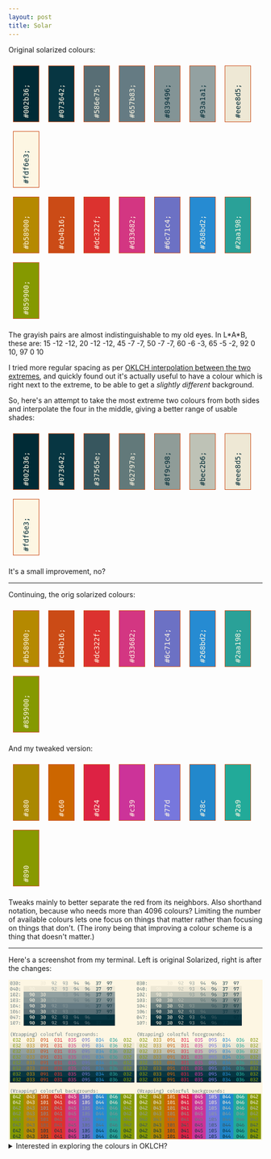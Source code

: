 ```yaml
---
layout: post
title: Solar
---
```


<style>
.solartile { border: 1px solid #cb4b16; float: left; margin: 9px; line-height: 50px; width: 50px; height: 110px; writing-mode: vertical-lr; transform: rotate(180deg); }
.solartall { height: 130px; }
.solartile tt { padding: 7px; }
</style>

Original solarized colours:

<div>
<div class="solartile" style="background: #002b36; color: #fdf6e3;"><tt>#002b36;</tt></div>
<div class="solartile" style="background: #073642; color: #fdf6e3;"><tt>#073642;</tt></div>
<div class="solartile" style="background: #586e75; color: #fdf6e3;"><tt>#586e75;</tt></div>
<div class="solartile" style="background: #657b83; color: #fdf6e3;"><tt>#657b83;</tt></div>
<div class="solartile" style="background: #839496; color: #002b36;"><tt>#839496;</tt></div>
<div class="solartile" style="background: #93a1a1; color: #002b36;"><tt>#93a1a1;</tt></div>
<div class="solartile" style="background: #eee8d5; color: #002b36;"><tt>#eee8d5;</tt></div>
<div class="solartile" style="background: #fdf6e3; color: #002b36;"><tt>#fdf6e3;</tt></div>
<div style="clear: both;"></div>
<div class="solartile" style="background: #b58900; color: #fdf6e3;"><tt>#b58900;</tt></div>
<div class="solartile" style="background: #cb4b16; color: #fdf6e3;"><tt>#cb4b16;</tt></div>
<div class="solartile" style="background: #dc322f; color: #fdf6e3;"><tt>#dc322f;</tt></div>
<div class="solartile" style="background: #d33682; color: #fdf6e3;"><tt>#d33682;</tt></div>
<div class="solartile" style="background: #6c71c4; color: #fdf6e3;"><tt>#6c71c4;</tt></div>
<div class="solartile" style="background: #268bd2; color: #fdf6e3;"><tt>#268bd2;</tt></div>
<div class="solartile" style="background: #2aa198; color: #fdf6e3;"><tt>#2aa198;</tt></div>
<div class="solartile" style="background: #859900; color: #fdf6e3;"><tt>#859900;</tt></div>
<div style="clear: both;"></div>
</div>

The grayish pairs are almost indistinguishable to my old eyes. In L\*A\*B, these are: 15 -12 -12, 20 -12 -12, 45 -7 -7, 50 -7 -7, 60 -6 -3, 65 -5 -2, 92 0 10, 97 0 10

I tried more regular spacing as per [OKLCH interpolation between the two extremes](https://colordesigner.io/gradient-generator?mode=lch#002b36-fdf6e3), and quickly found out it's actually useful to have a colour which is right next to the extreme, to be able to get a *slightly different* background.

<!--
The above mentioned failed experiment...

<div>
<div class="solartile" style="background: #002b36; color: #fdf6e3;"><tt>#002b36;</tt></div>
<div class="solartile" style="background: #25454c; color: #fdf6e3;"><tt>#25454c;</tt></div>
<div class="solartile" style="background: #476064; color: #fdf6e3;"><tt>#476064;</tt></div>
<div class="solartile" style="background: #697c7c; color: #fdf6e3;"><tt>#697c7c;</tt></div>
<div class="solartile" style="background: #8c9995; color: #002b36;"><tt>#8c9995;</tt></div>
<div class="solartile" style="background: #b0b7ae; color: #002b36;"><tt>#b0b7ae;</tt></div>
<div class="solartile" style="background: #d6d6c8; color: #002b36;"><tt>#d6d6c8;</tt></div>
<div class="solartile" style="background: #fdf6e3; color: #002b36;"><tt>#fdf6e3;</tt></div>
<div style="clear: both;"></div>
</div>
-->

So, here's an attempt to take the most extreme two colours from both sides and interpolate the four in the middle, giving a better range of usable shades:

<div>
<div class="solartile" style="background: #002b36; color: #fdf6e3;"><tt>#002b36;</tt></div>
<div class="solartile" style="background: #073642; color: #fdf6e3;"><tt>#073642;</tt></div>
<div class="solartile" style="background: #37565e; color: #fdf6e3;"><tt>#37565e;</tt></div>
<div class="solartile" style="background: #62797a; color: #fdf6e3;"><tt>#62797a;</tt></div>
<div class="solartile" style="background: #8f9c98; color: #002b36;"><tt>#8f9c98;</tt></div>
<div class="solartile" style="background: #bec2b6; color: #002b36;"><tt>#bec2b6;</tt></div>
<div class="solartile" style="background: #eee8d5; color: #002b36;"><tt>#eee8d5;</tt></div>
<div class="solartile" style="background: #fdf6e3; color: #002b36;"><tt>#fdf6e3;</tt></div>
<div style="clear: both;"></div>
</div>

It's a small improvement, no?

<!--
Start from slightly more extreme colours. No improvement.

<div>
<div class="solartile" style="background: #002c33; color: #fdf6e3;"><tt>#002c33;</tt></div>
<div class="solartile" style="background: #163a3f; color: #fdf6e3;"><tt>#163a3f;</tt></div>
<div class="solartile" style="background: #3e5a5b; color: #fdf6e3;"><tt>#3e5a5b;</tt></div>
<div class="solartile" style="background: #677b78; color: #fdf6e3;"><tt>#677b78;</tt></div>
<div class="solartile" style="background: #919e97; color: #002b36;"><tt>#919e97;</tt></div>
<div class="solartile" style="background: #bdc2b6; color: #002b36;"><tt>#bdc2b6;</tt></div>
<div class="solartile" style="background: #eae8d7; color: #002b36;"><tt>#eae8d7;</tt></div>
<div class="solartile" style="background: #fff9e6; color: #002b36;"><tt>#fff9e6;</tt></div>
<div style="clear: both;"></div>
</div>
-->


---

Continuing, the orig solarized colours:

<div>
<div class="solartile" style="background: #b58900; color: #fdf6e3;"><tt>#b58900;</tt></div>
<div class="solartile" style="background: #cb4b16; color: #fdf6e3;"><tt>#cb4b16;</tt></div>
<div class="solartile" style="background: #dc322f; color: #fdf6e3;"><tt>#dc322f;</tt></div>
<div class="solartile" style="background: #d33682; color: #fdf6e3;"><tt>#d33682;</tt></div>
<div class="solartile" style="background: #6c71c4; color: #fdf6e3;"><tt>#6c71c4;</tt></div>
<div class="solartile" style="background: #268bd2; color: #fdf6e3;"><tt>#268bd2;</tt></div>
<div class="solartile" style="background: #2aa198; color: #fdf6e3;"><tt>#2aa198;</tt></div>
<div class="solartile" style="background: #859900; color: #fdf6e3;"><tt>#859900;</tt></div>
<div style="clear: both;"></div>
</div>

<!--
Tweaks in Oklch:

<div>
<div class="solartile solartall" style="background: oklch(64%, 0.13,  91); color: #fdf6e3;"><tt>64 13  91</tt></div>
<div class="solartile solartall" style="background: oklch(62%, 0.15,  53); color: #fdf6e3;"><tt>62 15  53</tt></div>
<div class="solartile solartall" style="background: oklch(59%, 0.21,  20); color: #fdf6e3;"><tt>59 21  20</tt></div>
<div class="solartile solartall" style="background: oklch(57%, 0.22, 345); color: #fdf6e3;"><tt>57 22 345</tt></div>
<div class="solartile solartall" style="background: oklch(60%, 0.13, 282); color: #fdf6e3;"><tt>60 13 282</tt></div>
<div class="solartile solartall" style="background: oklch(60%, 0.13, 244); color: #fdf6e3;"><tt>60 13 244</tt></div>
<div class="solartile solartall" style="background: oklch(67%, 0.10, 195); color: #fdf6e3;"><tt>67 10 195</tt></div>
<div class="solartile solartall" style="background: oklch(65%, 0.15, 120); color: #fdf6e3;"><tt>65 15 120</tt></div>
<div style="clear: both;"></div>
</div>
-->

And my tweaked version:

<div>
<div class="solartile" style="background: #a80; color: #fdf6e3;"><tt>#a80</tt></div>
<div class="solartile" style="background: #c60; color: #fdf6e3;"><tt>#c60</tt></div>
<div class="solartile" style="background: #d24; color: #fdf6e3;"><tt>#d24</tt></div>
<div class="solartile" style="background: #c39; color: #fdf6e3;"><tt>#c39</tt></div>
<div class="solartile" style="background: #77d; color: #fdf6e3;"><tt>#77d</tt></div>
<div class="solartile" style="background: #28c; color: #fdf6e3;"><tt>#28c</tt></div>
<div class="solartile" style="background: #2a9; color: #fdf6e3;"><tt>#2a9</tt></div>
<div class="solartile" style="background: #890; color: #fdf6e3;"><tt>#890</tt></div>
<div style="clear: both;"></div>
</div>

Tweaks mainly to better separate the red from its neighbors. Also shorthand notation, because who needs more than 4096 colours? Limiting the number of available colours lets one focus on things that matter rather than focusing on things that don't. (The irony being that improving a colour scheme is a thing that doesn't matter.)

<!--
Here, an attempt at an automatic rainbow, which falls, well flat...

<div>
<div class="solartile" style="background: #bb9900; color: #fdf6e3;"><tt>#bb9900</tt></div>
<div class="solartile" style="background: #e27e47; color: #fdf6e3;"><tt>#e27e47</tt></div>
<div class="solartile" style="background: #e37394; color: #fdf6e3;"><tt>#e37394</tt></div>
<div class="solartile" style="background: #c17ed5; color: #fdf6e3;"><tt>#c17ed5</tt></div>
<div class="solartile" style="background: #8095f4; color: #fdf6e3;"><tt>#8095f4</tt></div>
<div class="solartile" style="background: #00ace1; color: #fdf6e3;"><tt>#00ace1</tt></div>
<div class="solartile" style="background: #00b8a5; color: #fdf6e3;"><tt>#00b8a5</tt></div>
<div class="solartile" style="background: #6eb156; color: #fdf6e3;"><tt>#6eb156</tt></div>
<div style="clear: both;"></div>
</div>
-->

---

Here's a screenshot from my terminal. Left is original Solarized, right is after the changes:

<div class="wide">
<img alt="solarized comparison" src="/assets/2024/solarized-improvements.webp" />
</div>

<!--
---

Back to the base colours:

<div>
<div class="solartile solartall" style="background: oklch(26%, 0.050, 220); color: #fdf6e3;"><tt>xoxoxo</tt></div>
<div class="solartile solartall" style="background: oklch(31%, 0.050, 220); color: #fdf6e3;"><tt>xoxoxo</tt></div>
<div class="solartile solartall" style="background: oklch(43%, 0.040, 215); color: #fdf6e3;"><tt>xoxoxo</tt></div>
<div class="solartile solartall" style="background: oklch(56%, 0.025, 200); color: #fdf6e3;"><tt>xoxoxo</tt></div>
<div class="solartile solartall" style="background: oklch(68%, 0.015, 175); color: #002b36;"><tt>xoxoxo</tt></div>
<div class="solartile solartall" style="background: oklch(80%, 0.015, 122); color: #002b36;"><tt>xoxoxo</tt></div>
<div class="solartile solartall" style="background: oklch(93%, 0.020,  92); color: #002b36;"><tt>xoxoxo</tt></div>
<div class="solartile solartall" style="background: oklch(98%, 0.020,  90); color: #002b36;"><tt>xoxoxo</tt></div>
<div style="clear: both;"></div>
</div>
-->

<details markdown="1">
<summary>Interested in exploring the colours in OKLCH?</summary>

Here are the base colours in the format to paste to [Huetone](https://huetone.ardov.me/):

```json
{
  "name": "solar base",
  "hues": [
    {
      "name": "color",
      "colors": [
        "#002b36",
        "#073642",
        "#37565e",
        "#62797a",
        "#8f9c98",
        "#bec2b6",
        "#eee8d5",
        "#fdf6e3"
      ]
    }
  ]
}
```

And the colour wheel:

```json
{
  "name": "solar colours",
  "hues": [
    {
      "name": "color",
      "colors": [
        "#aa8800",
        "#cc6600",
        "#dd2244",
        "#cc3399",
        "#7777dd",
        "#2288cc",
        "#22aa99",
        "#889900"
      ]
    }
  ]
}
```

</details>
